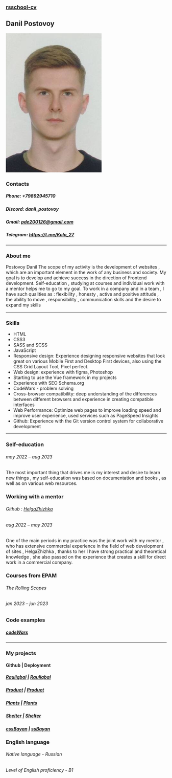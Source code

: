### [rsschool-cv](https://danil-27.github.io/rsschool-cv/)

## Danil Postovoy
![I am](img/I_am.jpg)

### Contacts
##### Phone: +79892945710
##### Discord: danil_postovoy
##### Gmail: pde200126@gmail.com 
##### Telegram: https://t.me/Kolo_27
---
### About me
Postovoy Danil
The scope of my activity is the development of websites , which are an important element in the work of any business and society.
My goal is to develop and achieve success in the direction of Frontend development. Self-education , studying at courses and individual work with a mentor helps me to go to my goal.
To work in a company and in a team , I have such qualities as : flexibility , honesty , active and positive attitude , the ability to move , responsibility , communication skills and the desire to expand my skills

---
### Skills

- HTML
- CSS3
- SASS and SCSS 
- JavaScript
- Responsive design: Experience designing responsive websites that look great on various Mobile First and Desktop First devices, also using the CSS Grid Layout Tool, Pixel perfect.
- Web design: experience with figma, Photoshop
- Starting to use the Vue framework in my projects
- Experience with SEO Schema.org
- CodeWars - problem solving
- Cross-browser compatibility: deep understanding of the differences between different browsers and experience in creating compatible interfaces
- Web Performance: Optimize web pages to improve loading speed and improve user experience, used services such as PageSpeed ​​Insights
- Github: Experience with the Git version control system for collaborative development
---
### Self-education
###### may 2022 – aug 2023
The most important thing that drives me is my interest and desire to learn new things , my self-education was based on documentation and books , as well as on various web resources.
### Working with a mentor
###### Github : [HelgaZhizhka](https://github.com/HelgaZhizhka)
###### aug 2022 –  may 2023
One of the main periods in my practice was the joint work with my mentor , who has extensive commercial experience in the field of web development of sites , HelgaZhizhka , thanks to her I have strong practical and theoretical knowledge , she also passed on the experience that creates a skill for direct work in a commercial company.
### Сourses from EPAM
###### The Rolling Scopes
###### jan 2023 – jun 2023

### Code examples
##### [codeWars](https://www.codewars.com/dashboard/discourse/all)

---
### My projects
#### Github | Deployment
##### [Rauliqbal](https://github.com/Danil-27/Project-Rauliqbal) | [Rauliqbal](https://project-rauliqbal.netlify.app)
##### [Product](https://github.com/Danil-27/Product) | [Product](https://project-2-product.netlify.app)
##### [Plants](https://github.com/Danil-27/Plants) | [Plants](https://clinquant-meringue-3eee66.netlify.app/)
##### [Shelter](https://github.com/Danil-27/Shelter) | [Shelter](https://rolling-scopes-school.github.io/danil-27-JSFE2023Q1/shelter/)
##### [cssBayan](https://github.com/Danil-27/cssBayan) | [ssBayan](https://danil-27.github.io/cssBayan/cssBayan/index.html)


### English language
###### Native language  - Russian
###### Level of English proficiency - B1